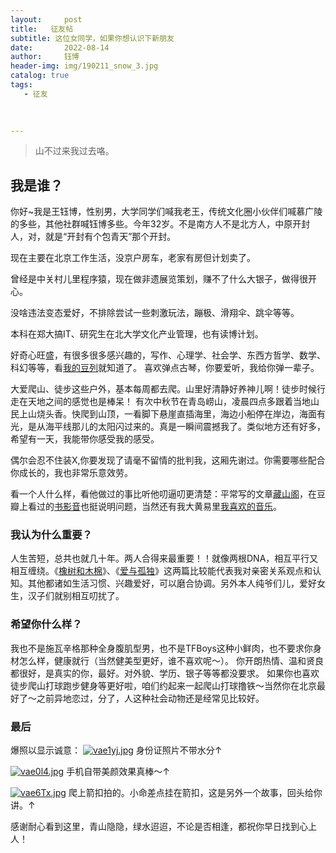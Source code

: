 ```yaml
---
layout:     post
title:   征友帖
subtitle: 这位女同学，如果你想认识下新朋友
date:       2022-08-14
author:     钰博
header-img: img/190211_snow_3.jpg
catalog: true
tags:
   - 征友
   
   

---
```


> 山不过来我过去咯。

## 我是谁？
你好~我是王钰博，性别男，大学同学们喊我老王，传统文化圈小伙伴们喊慕广陵的多些，其他社群喊钰博多些。今年32岁。不是南方人不是北方人，中原开封人，对，就是“开封有个包青天”那个开封。

现在主要在北京工作生活，没京户房车，老家有房但计划卖了。

曾经是中关村儿里程序猿，现在做非遗展览策划，赚不了什么大银子，做得很开心。

没啥违法变态爱好，不排除尝试一些刺激玩法，蹦极、滑翔伞、跳伞等等。

本科在郑大搞IT、研究生在北大学文化产业管理，也有读博计划。

好奇心旺盛，有很多很多感兴趣的，写作、心理学、社会学、东西方哲学、数学、科幻等等，看[我的豆列](https://www.douban.com/people/Free_Runner/doulists/all)就知道了。
喜欢弹点古琴，你要爱听，我给你弹一辈子。

大爱爬山、徒步这些户外，基本每周都去爬。山里好清静好养神儿啊！徒步时候行走在天地之间的感觉也是棒呆！
有次中秋节在青岛崂山，凌晨四点多跟着当地山民上山烧头香。快爬到山顶，一看脚下悬崖直插海里，海边小船停在岸边，海面有光，是从海平线那儿的太阳闪过来的。真是一瞬间震撼我了。类似地方还有好多，希望有一天，我能带你感受我的感受。

偶尔会忍不住装X,你要发现了请毫不留情的批判我，这厢先谢过。你需要哪些配合你成长的，我也非常乐意效劳。

看一个人什么样，看他做过的事比听他叨逼叨更清楚：平常写的文章[藏山阁](http://muguangling.com/)，在豆瓣上看过的[书影音](https://m.douban.com/people/42304869/subject_profile)也挺说明问题，当然还有我大黄易里[我喜欢的音乐](https://music.163.com/#/playlist?id=22571970&userid=31444726)。

### 我认为什么重要？
人生苦短，总共也就几十年。两人合得来最重要！！就像两根DNA，相互平行又相互缠绕。《[橡树和木棉](http://muguangling.com/2018/01/21/oak-and-kapok/)》、《[爱与孤独](https://www.douban.com/note/145740473/?_i=0489314zoKpE3t)》这两篇比较能代表我对亲密关系观点和认知。其他都诸如生活习惯、兴趣爱好，可以磨合协调。另外本人纯爷们儿，爱好女生，汉子们就别相互叨扰了。

### 希望你什么样？
我也不是施瓦辛格那种全身腹肌型男，也不是TFBoys这种小鲜肉，也不要求你身材怎么样，健康就行（当然健美型更好，谁不喜欢呢～）。
你开朗热情、温和贤良都很好，是真实的你，最好。对外貌、学历、银子等等都没要求。
如果你也喜欢徒步爬山打球跑步健身等更好啦，咱们约起来一起爬山打球撸铁～当然你在北京最好了～之前异地恋过，分了，人这种社会动物还是经常见比较好。

### 最后
爆照以显示诚意：
[![vae1yj.jpg](https://s1.ax1x.com/2022/08/14/vae1yj.jpg)](https://imgtu.com/i/vae1yj)
身份证照片不带水分↑

[![vae0l4.jpg](https://s1.ax1x.com/2022/08/14/vae0l4.jpg)](https://imgtu.com/i/vae0l4)
手机自带美颜效果真棒～↑

[![vae6Tx.jpg](https://s1.ax1x.com/2022/08/14/vae6Tx.jpg)](https://imgtu.com/i/vae6Tx)
爬上箭扣拍的。小命差点挂在箭扣，这是另外一个故事，回头给你讲。↑

感谢耐心看到这里，青山隐隐，绿水迢迢，不论是否相逢，都祝你早日找到心上人！ 


